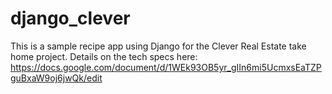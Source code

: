 # django_clever
This is a sample recipe app using Django for the Clever Real Estate take home project.
Details on the tech specs here: https://docs.google.com/document/d/1WEk93OB5yr_gIIn6mi5UcmxsEaTZPguBxaW9oj6jwQk/edit
